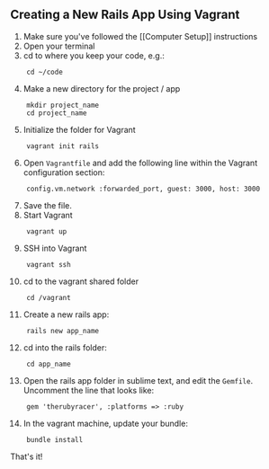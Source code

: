 ## Creating a New Rails App Using Vagrant

1. Make sure you've followed the [[Computer Setup]] instructions
2. Open your terminal
3. cd to where you keep your code, e.g.:

```
    cd ~/code
```

4. Make a new directory for the project / app

```
    mkdir project_name
    cd project_name
```

5. Initialize the folder for Vagrant 

```
    vagrant init rails
```

6. Open `Vagrantfile` and add the following line within the Vagrant configuration section:

```
    config.vm.network :forwarded_port, guest: 3000, host: 3000
```
7. Save the file.
8. Start Vagrant

```
    vagrant up
```

9. SSH into Vagrant

```
    vagrant ssh
```

10. cd to the vagrant shared folder

```
    cd /vagrant
```

11. Create a new rails app:

```
    rails new app_name
```

12. cd into the rails folder:

```
    cd app_name
```
13. Open the rails app folder in sublime text, and edit the `Gemfile`. Uncomment the line that looks like:

```
    gem 'therubyracer', :platforms => :ruby
```
14. In the vagrant machine, update your bundle:

```
    bundle install
```

That's it!